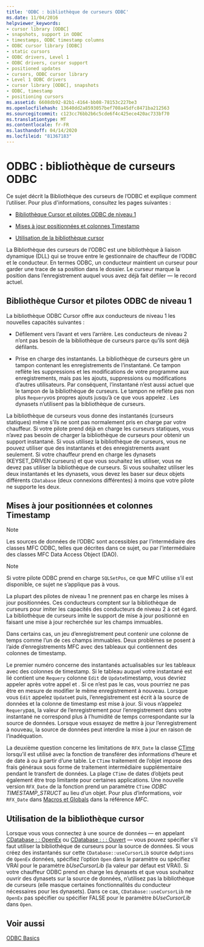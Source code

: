 ```yaml
---
title: 'ODBC : bibliothèque de curseurs ODBC'
ms.date: 11/04/2016
helpviewer_keywords:
- cursor library [ODBC]
- snapshots, support in ODBC
- timestamps, ODBC timestamp columns
- ODBC cursor library [ODBC]
- static cursors
- ODBC drivers, Level 1
- ODBC drivers, cursor support
- positioned updates
- cursors, ODBC cursor library
- Level 1 ODBC drivers
- cursor library [ODBC], snapshots
- ODBC, timestamp
- positioning cursors
ms.assetid: 6608db92-82b1-4164-bb08-78153c227be3
ms.openlocfilehash: 13640dd2a8593057bef708a45dfc8471ba212563
ms.sourcegitcommit: c123cc76bb2b6c5cde6f4c425ece420ac733bf70
ms.translationtype: MT
ms.contentlocale: fr-FR
ms.lasthandoff: 04/14/2020
ms.locfileid: "81367183"
---
```

# <a name="odbc-the-odbc-cursor-library"></a>ODBC : bibliothèque de curseurs ODBC

Ce sujet décrit la Bibliothèque des curseurs de l’ODBC et explique comment l’utiliser. Pour plus d'informations, consultez les pages suivantes :

- [Bibliothèque Cursor et pilotes ODBC de niveau 1](#_core_the_cursor_library_and_level_1_odbc_drivers)

- [Mises à jour positionnées et colonnes Timestamp](#_core_positioned_updates_and_timestamp_columns)

- [Utilisation de la bibliothèque cursor](#_core_using_the_cursor_library)

La Bibliothèque des curseurs de l’ODBC est une bibliothèque à liaison dynamique (DLL) qui se trouve entre le gestionnaire de chauffeur de l’ODBC et le conducteur. En termes ODBC, un conducteur maintient un curseur pour garder une trace de sa position dans le dossier. Le curseur marque la position dans l’enregistrement auquel vous avez déjà fait défiler — le record actuel.

## <a name="cursor-library-and-level-1-odbc-drivers"></a><a name="_core_the_cursor_library_and_level_1_odbc_drivers"></a>Bibliothèque Cursor et pilotes ODBC de niveau 1

La bibliothèque ODBC Cursor offre aux conducteurs de niveau 1 les nouvelles capacités suivantes :

- Défilement vers l’avant et vers l’arrière. Les conducteurs de niveau 2 n’ont pas besoin de la bibliothèque de curseurs parce qu’ils sont déjà défilants.

- Prise en charge des instantanés. La bibliothèque de curseurs gère un tampon contenant les enregistrements de l’instantané. Ce tampon reflète les suppressions et les modifications de votre programme aux enregistrements, mais pas les ajouts, suppressions ou modifications d’autres utilisateurs. Par conséquent, l’instantané n’est aussi actuel que le tampon de la bibliothèque de curseurs. Le tampon ne reflète pas non plus `Requery`vos propres ajouts jusqu’à ce que vous appelez . Les dynasets n’utilisent pas la bibliothèque de curseurs.

La bibliothèque de curseurs vous donne des instantanés (curseurs statiques) même s’ils ne sont pas normalement pris en charge par votre chauffeur. Si votre pilote prend déjà en charge les curseurs statiques, vous n’avez pas besoin de charger la bibliothèque de curseurs pour obtenir un support instantané. Si vous utilisez la bibliothèque de curseurs, vous ne pouvez utiliser que des instantanés et des enregistrements avant seulement. Si votre chauffeur prend en charge les dynasets (KEYSET_DRIVEN curseurs) et que vous souhaitez les utiliser, vous ne devez pas utiliser la bibliothèque de curseurs. Si vous souhaitez utiliser les deux instantanés et les dynasets, vous devez les baser sur deux objets différents `CDatabase` (deux connexions différentes) à moins que votre pilote ne supporte les deux.

## <a name="positioned-updates-and-timestamp-columns"></a><a name="_core_positioned_updates_and_timestamp_columns"></a>Mises à jour positionnées et colonnes Timestamp

> [!NOTE]
> Les sources de données de l’ODBC sont accessibles par l’intermédiaire des classes MFC ODBC, telles que décrites dans ce sujet, ou par l’intermédiaire des classes MFC Data Access Object (DAO).

> [!NOTE]
> Si votre pilote ODBC prend en charge `SQLSetPos`, ce que MFC utilise s’il est disponible, ce sujet ne s’applique pas à vous.

La plupart des pilotes de niveau 1 ne prennent pas en charge les mises à jour positionnées. Ces conducteurs comptent sur la bibliothèque de curseurs pour imiter les capacités des conducteurs de niveau 2 à cet égard. La bibliothèque de curseurs imite le support de mise à jour positionné en faisant une mise à jour recherchée sur les champs immuables.

Dans certains cas, un jeu d’enregistrement peut contenir une colonne de temps comme l’un de ces champs immuables. Deux problèmes se posent à l’aide d’enregistrements MFC avec des tableaux qui contiennent des colonnes de timestamp.

Le premier numéro concerne des instantanés actualisables sur les tableaux avec des colonnes de timestamp. Si le tableau auquel votre instantané est lié contient une `Requery` colonne `Edit` de `Update`timestamp, vous devriez appeler après votre appel et . Si ce n’est pas le cas, vous pourriez ne pas être en mesure de modifier le même enregistrement à nouveau. Lorsque vous `Edit` appelez `Update`et puis, l’enregistrement est écrit à la source de données et la colonne de timestamp est mise à jour. Si vous n’appelez `Requery`pas, la valeur de l’enregistrement pour l’enregistrement dans votre instantané ne correspond plus à l’humidité de temps correspondante sur la source de données. Lorsque vous essayez de mettre à jour l’enregistrement à nouveau, la source de données peut interdire la mise à jour en raison de l’inadéquation.

La deuxième question concerne les limitations de `RFX_Date` la classe [CTime](../../atl-mfc-shared/reference/ctime-class.md) lorsqu’il est utilisé avec la fonction de transférer des informations d’heure et de date à ou à partir d’une table. Le `CTime` traitement de l’objet impose des frais généraux sous forme de traitement intermédiaire supplémentaire pendant le transfert de données. La plage `CTime` de dates d’objets peut également être trop limitante pour certaines applications. Une nouvelle version `RFX_Date` de la fonction prend un paramètre `CTime` *ODBC TIMESTAMP_STRUCT* au lieu d’un objet. Pour plus d’informations, voir `RFX_Date` dans [Macros et Globals](../../mfc/reference/mfc-macros-and-globals.md) dans la référence *MFC*.

## <a name="using-the-cursor-library"></a><a name="_core_using_the_cursor_library"></a>Utilisation de la bibliothèque cursor

Lorsque vous vous connectez à une source de données — en appelant [CDatabase : : OpenEx](../../mfc/reference/cdatabase-class.md#openex) ou [CDatabase : : : Ouvert](../../mfc/reference/cdatabase-class.md#open) — vous pouvez spécifier s’il faut utiliser la bibliothèque de curseurs pour la source de données. Si vous créez des instantanés sur cette `CDatabase::useCursorLib` source `dwOptions` de `OpenEx` données, spécifiez l’option `Open` dans le paramètre ou spécifiez VRAI pour le paramètre *bUseCursorLib* (la valeur par défaut est VRAI). Si votre chauffeur ODBC prend en charge les dynasets et que vous souhaitez ouvrir des dynasets sur la source de données, n’utilisez pas la bibliothèque de curseurs (elle masque certaines fonctionnalités du conducteur nécessaires pour les dynasets). Dans ce cas, `CDatabase::useCursorLib` ne `OpenEx` pas spécifier ou spécifier FALSE pour le paramètre *bUseCursorLib* dans `Open`.

## <a name="see-also"></a>Voir aussi

[ODBC Basics](../../data/odbc/odbc-basics.md)
